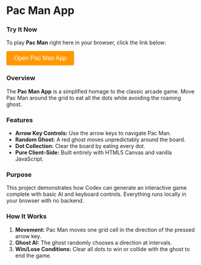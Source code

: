 # Pac Man App

### Try It Now

To play **Pac Man** right here in your browser, click the link below:

<!-- Button to open modal -->
<button id="openModalButton" class="cta-btn">Open Pac Man App</button>

<!-- Modal -->
<div id="pac_manModal">
  <div id="modalContent">
    <span id="closeModal" class="close">&times;</span>
    <iframe src="../../_static/apps/pac_man/pac_man.html" title="Pac Man App"></iframe>
  </div>
</div>

### Overview

The **Pac Man App** is a simplified homage to the classic arcade game. Move Pac Man around the grid to eat all the dots while avoiding the roaming ghost.

### Features

- **Arrow Key Controls:** Use the arrow keys to navigate Pac Man.
- **Random Ghost:** A red ghost moves unpredictably around the board.
- **Dot Collection:** Clear the board by eating every dot.
- **Pure Client-Side:** Built entirely with HTML5 Canvas and vanilla JavaScript.

### Purpose

This project demonstrates how Codex can generate an interactive game complete with basic AI and keyboard controls. Everything runs locally in your browser with no backend.

### How It Works

1. **Movement:** Pac Man moves one grid cell in the direction of the pressed arrow key.
2. **Ghost AI:** The ghost randomly chooses a direction at intervals.
3. **Win/Lose Conditions:** Clear all dots to win or collide with the ghost to end the game.

<script>
document.addEventListener("DOMContentLoaded", function () {
  const modal = document.getElementById("pac_manModal");
  const openBtn = document.getElementById("openModalButton");
  const closeBtn = document.getElementById("closeModal");
  openBtn.addEventListener("click", () => {
    modal.style.display = "flex";
  });
  closeBtn.addEventListener("click", () => {
    modal.style.display = "none";
  });
  modal.addEventListener("click", (e) => {
    if (e.target === modal) modal.style.display = "none";
  });
});
</script>

<style>
/* Same styles as other JavaScript of the Day modals */
#pac_manModal {
  position: fixed;
  top: 0;
  left: 0;
  width: 100%;
  height: 100%;
  background: rgba(0, 0, 0, 0.5);
  display: none;
  justify-content: center;
  align-items: center;
  z-index: 1000;
}
#modalContent {
  background: white;
  padding: 20px;
  border-radius: 8px;
  position: relative;
  width: 90%;
  max-width: 600px;
}
#modalContent iframe {
  width: 100%;
  height: 70vh;
  border: none;
}
#closeModal {
  position: absolute;
  top: 10px;
  right: 15px;
  font-size: 24px;
  cursor: pointer;
}
.cta-btn {
  background-color: #ff9800;
  color: white;
  padding: 10px 20px;
  border: none;
  border-radius: 4px;
  font-size: 16px;
  cursor: pointer;
}
.cta-btn:hover {
  background-color: #e68900;
}
</style>
